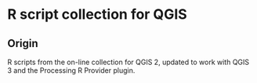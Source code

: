 R script collection for QGIS
============================

Origin
------

R scripts from the on-line collection for QGIS 2,
updated to work with QGIS 3 and the Processing R Provider
plugin.
